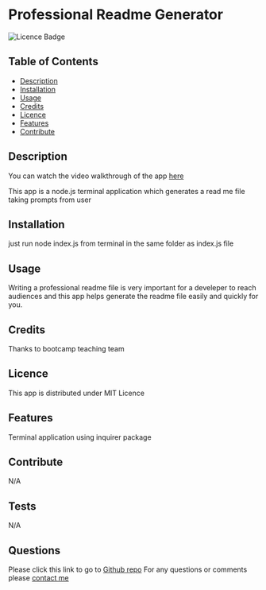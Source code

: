 
  
# Professional Readme Generator 

![Licence Badge](https://img.shields.io/badge/MIT-Licence-green)

## Table of Contents
* [Description](#Description)
* [Installation](#Installation)
* [Usage](#Usage)
* [Credits](#Credits)
* [Licence](#Licence)
* [Features](#Features)
* [Contribute](#Contribute)

## Description
You can watch the video walkthrough of the app [here](https://drive.google.com/file/d/10VPEjpWcGzREG7bRxeHJIyvk11WwvVHf/view?usp=share_link)

This app is a node.js terminal application which generates a read me file taking prompts from user

## Installation
just run node index.js from terminal in the same folder as index.js file

## Usage
Writing a professional readme file is very important for a develeper to reach audiences and this app helps generate the readme file easily and quickly for you.

## Credits
Thanks to bootcamp teaching team

## Licence
This app is distributed under MIT Licence

## Features
Terminal application using inquirer package

## Contribute
N/A

## Tests
N/A

## Questions
Please click this link to go to [Github repo](https://github.com/onderguler35/easyREADme)
For any questions or comments please [contact me](mailto:onder5@hotmail.com)
